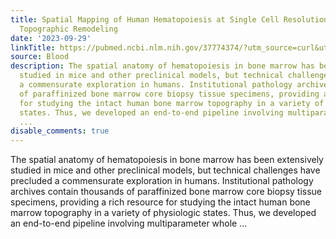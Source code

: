```yaml
---
title: Spatial Mapping of Human Hematopoiesis at Single Cell Resolution Reveals Aging-Associated
  Topographic Remodeling
date: '2023-09-29'
linkTitle: https://pubmed.ncbi.nlm.nih.gov/37774374/?utm_source=curl&utm_medium=rss&utm_campaign=journals&utm_content=7603509&fc=None&ff=20230930180810&v=2.17.9.post6+86293ac
source: Blood
description: The spatial anatomy of hematopoiesis in bone marrow has been extensively
  studied in mice and other preclinical models, but technical challenges have precluded
  a commensurate exploration in humans. Institutional pathology archives contain thousands
  of paraffinized bone marrow core biopsy tissue specimens, providing a rich resource
  for studying the intact human bone marrow topography in a variety of physiologic
  states. Thus, we developed an end-to-end pipeline involving multiparameter whole
  ...
disable_comments: true
---
```

The spatial anatomy of hematopoiesis in bone marrow has been extensively studied in mice and other preclinical models, but technical challenges have precluded a commensurate exploration in humans. Institutional pathology archives contain thousands of paraffinized bone marrow core biopsy tissue specimens, providing a rich resource for studying the intact human bone marrow topography in a variety of physiologic states. Thus, we developed an end-to-end pipeline involving multiparameter whole ...